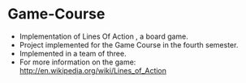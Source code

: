 Game-Course
===========
- Implementation of Lines Of Action , a board game.
- Project implemented for the Game Course in the fourth semester.
- Implemented in a team of three.
- For more information on the game:
http://en.wikipedia.org/wiki/Lines_of_Action

